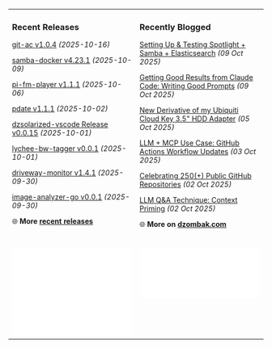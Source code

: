 <table><tr><td valign="top" width="50%" style="margin-bottom: 1em;">

### Recent Releases

<!-- recent_releases starts -->
[git-ac v1.0.4](https://github.com/cdzombak/git-ac/releases/tag/v1.0.4) *(2025-10-16)*

[samba-docker v4.23.1](https://github.com/cdzombak/samba-docker/releases/tag/v4.23.1) *(2025-10-09)*

[pi-fm-player v1.1.1](https://github.com/cdzombak/pi-fm-player/releases/tag/v1.1.1) *(2025-10-06)*

[pdate v1.1.1](https://github.com/cdzombak/pdate/releases/tag/v1.1.1) *(2025-10-02)*

[dzsolarized-vscode Release v0.0.15](https://github.com/cdzombak/dzsolarized-vscode/releases/tag/v0.0.15) *(2025-10-01)*

[lychee-bw-tagger v0.0.1](https://github.com/cdzombak/lychee-bw-tagger/releases/tag/v0.0.1) *(2025-10-01)*

[driveway-monitor v1.4.1](https://github.com/cdzombak/driveway-monitor/releases/tag/v1.4.1) *(2025-09-30)*

[image-analyzer-go v0.0.1](https://github.com/cdzombak/image-analyzer-go/releases/tag/v0.0.1) *(2025-09-30)*
<!-- recent_releases ends -->
🌐 **More [recent releases](https://github.com/cdzombak/cdzombak/blob/main/RELEASES.md)**
<br />
<br />
</td><td valign="top" width="50%" style="margin-bottom: 1em;">

### Recently Blogged

<!-- blog starts -->
[Setting Up & Testing Spotlight + Samba + Elasticsearch](https://www.dzombak.com/blog/2025/10/setting-up-testing-spotlight-samba-elasticsearch/) *(09 Oct 2025)*

[Getting Good Results from Claude Code: Writing Good Prompts](https://www.dzombak.com/blog/2025/10/getting-good-results-from-claude-code-writing-good-prompts/) *(09 Oct 2025)*

[New Derivative of my Ubiquiti Cloud Key 3.5" HDD Adapter](https://www.dzombak.com/blog/2025/10/new-derivative-of-my-ubiquiti-cloud-key-3-5-hdd-adapter/) *(05 Oct 2025)*

[LLM + MCP Use Case: GitHub Actions Workflow Updates](https://www.dzombak.com/blog/2025/10/llm-mcp-use-case-github-actions-workflow-updates/) *(03 Oct 2025)*

[Celebrating 250(+) Public GitHub Repositories](https://www.dzombak.com/blog/2025/10/celebrating-250-public-github-repositories/) *(02 Oct 2025)*

[LLM Q&A Technique: Context Priming](https://www.dzombak.com/blog/2025/10/llm-q-a-technique-context-priming/) *(02 Oct 2025)*
<!-- blog ends -->
🌐 **More on [dzombak.com](https://www.dzombak.com/blog)**
<br />
<br />
</td></tr><tr><td valign="top" width="50%"><a href="https://github.com/cdzombak"> <picture><img src="/github-summary.svg" alt="@cdzombak summary"></picture></a></td><td valign="top" width="50%"><a href="https://github.com/sponsors/cdzombak"> <picture><img src="/github-sponsor.svg" alt="sponsor me"></picture></a><br /><br /></td></tr></table>
